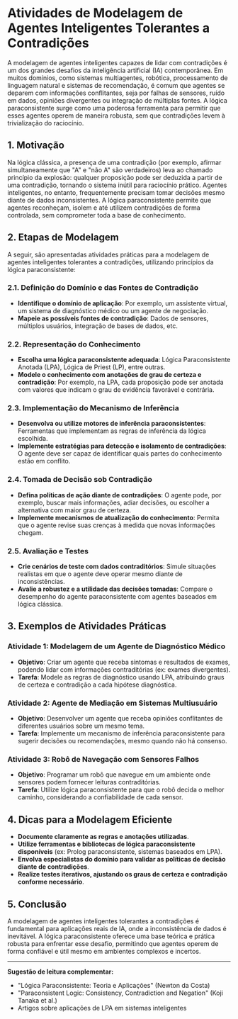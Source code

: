 
# Atividades de Modelagem de Agentes Inteligentes Tolerantes a Contradições

A modelagem de agentes inteligentes capazes de lidar com contradições é um dos grandes desafios da inteligência artificial (IA) contemporânea. Em muitos domínios, como sistemas multiagentes, robótica, processamento de linguagem natural e sistemas de recomendação, é comum que agentes se deparem com informações conflitantes, seja por falhas de sensores, ruído em dados, opiniões divergentes ou integração de múltiplas fontes. A lógica paraconsistente surge como uma poderosa ferramenta para permitir que esses agentes operem de maneira robusta, sem que contradições levem à trivialização do raciocínio.

## 1. Motivação

Na lógica clássica, a presença de uma contradição (por exemplo, afirmar simultaneamente que "A" e "não A" são verdadeiros) leva ao chamado princípio da explosão: qualquer proposição pode ser deduzida a partir de uma contradição, tornando o sistema inútil para raciocínio prático. Agentes inteligentes, no entanto, frequentemente precisam tomar decisões mesmo diante de dados inconsistentes. A lógica paraconsistente permite que agentes reconheçam, isolem e até utilizem contradições de forma controlada, sem comprometer toda a base de conhecimento.

## 2. Etapas de Modelagem

A seguir, são apresentadas atividades práticas para a modelagem de agentes inteligentes tolerantes a contradições, utilizando princípios da lógica paraconsistente:

### 2.1. Definição do Domínio e das Fontes de Contradição

- **Identifique o domínio de aplicação**: Por exemplo, um assistente virtual, um sistema de diagnóstico médico ou um agente de negociação.
- **Mapeie as possíveis fontes de contradição**: Dados de sensores, múltiplos usuários, integração de bases de dados, etc.

### 2.2. Representação do Conhecimento

- **Escolha uma lógica paraconsistente adequada**: Lógica Paraconsistente Anotada (LPA), Lógica de Priest (LP), entre outras.
- **Modele o conhecimento com anotações de grau de certeza e contradição**: Por exemplo, na LPA, cada proposição pode ser anotada com valores que indicam o grau de evidência favorável e contrária.

### 2.3. Implementação do Mecanismo de Inferência

- **Desenvolva ou utilize motores de inferência paraconsistentes**: Ferramentas que implementam as regras de inferência da lógica escolhida.
- **Implemente estratégias para detecção e isolamento de contradições**: O agente deve ser capaz de identificar quais partes do conhecimento estão em conflito.

### 2.4. Tomada de Decisão sob Contradição

- **Defina políticas de ação diante de contradições**: O agente pode, por exemplo, buscar mais informações, adiar decisões, ou escolher a alternativa com maior grau de certeza.
- **Implemente mecanismos de atualização do conhecimento**: Permita que o agente revise suas crenças à medida que novas informações chegam.

### 2.5. Avaliação e Testes

- **Crie cenários de teste com dados contraditórios**: Simule situações realistas em que o agente deve operar mesmo diante de inconsistências.
- **Avalie a robustez e a utilidade das decisões tomadas**: Compare o desempenho do agente paraconsistente com agentes baseados em lógica clássica.

## 3. Exemplos de Atividades Práticas

### Atividade 1: Modelagem de um Agente de Diagnóstico Médico

- **Objetivo**: Criar um agente que receba sintomas e resultados de exames, podendo lidar com informações contraditórias (ex: exames divergentes).
- **Tarefa**: Modele as regras de diagnóstico usando LPA, atribuindo graus de certeza e contradição a cada hipótese diagnóstica.

### Atividade 2: Agente de Mediação em Sistemas Multiusuário

- **Objetivo**: Desenvolver um agente que receba opiniões conflitantes de diferentes usuários sobre um mesmo tema.
- **Tarefa**: Implemente um mecanismo de inferência paraconsistente para sugerir decisões ou recomendações, mesmo quando não há consenso.

### Atividade 3: Robô de Navegação com Sensores Falhos

- **Objetivo**: Programar um robô que navegue em um ambiente onde sensores podem fornecer leituras contraditórias.
- **Tarefa**: Utilize lógica paraconsistente para que o robô decida o melhor caminho, considerando a confiabilidade de cada sensor.

## 4. Dicas para a Modelagem Eficiente

- **Documente claramente as regras e anotações utilizadas**.
- **Utilize ferramentas e bibliotecas de lógica paraconsistente disponíveis** (ex: Prolog paraconsistente, sistemas baseados em LPA).
- **Envolva especialistas do domínio para validar as políticas de decisão diante de contradições**.
- **Realize testes iterativos, ajustando os graus de certeza e contradição conforme necessário**.

## 5. Conclusão

A modelagem de agentes inteligentes tolerantes a contradições é fundamental para aplicações reais de IA, onde a inconsistência de dados é inevitável. A lógica paraconsistente oferece uma base teórica e prática robusta para enfrentar esse desafio, permitindo que agentes operem de forma confiável e útil mesmo em ambientes complexos e incertos.

---

**Sugestão de leitura complementar:**  
- "Lógica Paraconsistente: Teoria e Aplicações" (Newton da Costa)  
- "Paraconsistent Logic: Consistency, Contradiction and Negation" (Koji Tanaka et al.)  
- Artigos sobre aplicações de LPA em sistemas inteligentes

```

